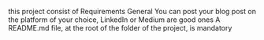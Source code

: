 this project consist of Requirements
General
You can post your blog post on the platform of your choice, LinkedIn or Medium are good ones
A README.md file, at the root of the folder of the project, is mandatory
